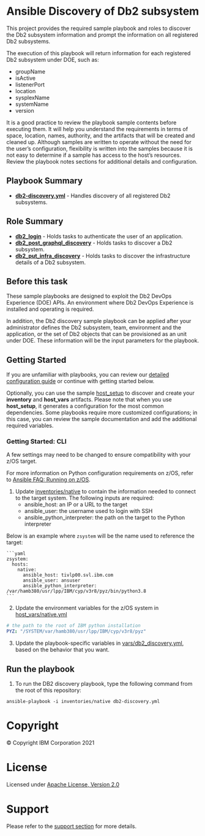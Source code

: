 # Ansible Discovery of Db2 subsystem

This project provides the required sample playbook and roles to discover the Db2 subsystem information and prompt the information on all registered Db2 subsystems.

The execution of this playbook will return information for each registered Db2 subsystem under DOE, such as:
- groupName
- isActive
- listenerPort
- location
- sysplexName
- systemName
- version

It is a good practice to review the playbook sample contents before executing
them. It will help you understand the requirements in terms of space, location,
names, authority, and the artifacts that will be created and cleaned up.
Although samples are written to operate without the need for the user’s
configuration, flexibility is written into the samples because it is not easy
to determine if a sample has access to the host’s resources. Review the
playbook notes sections for additional details and configuration.

## Playbook Summary

- [**db2-discovery.yml**](db2-discovery.yml) - Handles discovery of all registered Db2 subsystems.

## Role Summary

- [**db2_login**](roles/db2_login/README.md) - Holds tasks to authenticate the user of an application.
- [**db2_post_graphql_discovery**](roles/db2_post_graphql_discovery/README.md) - Holds tasks to discover a Db2 subsystem.
- [**db2_put_infra_discovery**](roles/db2_put_infra_discovery/README.md) - Holds tasks to discover the infrastructure details of a Db2 subsystem.

## Before this task

These sample playbooks are designed to exploit the Db2 DevOps Experience (DOE) APIs. An environment where Db2 DevOps Experience is installed and operating is required.

In addition, the Db2 discovery sample playbook can be applied after your administrator defines the Db2 subsystem, team, environment and the application, or the set of Db2 objects that can be provisioned as an unit under DOE. These information will be the input parameters for the playbook.

## Getting Started

If you are unfamiliar with playbooks, you can review our
[detailed configuration guide](https://github.com/IBM/z_ansible_collections_samples/blob/master/docs/share/configuration_guide.md) or
continue with getting started below.

Optionally, you can use the sample
[host_setup](https://github.com/IBM/z_ansible_collections_samples/blob/master/zos_administration/host_setup/README.md)
to discover and create your **inventory** and **host_vars** artifacts. Please
note that when you use **host_setup**, it generates a configuration
for the most common dependencies. Some playbooks require more customized
configurations; in this case, you can review the sample documentation and
add the additional required variables.

### Getting Started: CLI

A few settings may need to be changed to ensure compatibility with your z/OS target.

For more information on Python configuration requirements on z/OS, refer to [Ansible FAQ: Running on z/OS](https://docs.ansible.com/ansible/latest/reference_appendices/faq.html).


1. Update [inventories/native](inventories/native) to contain the information needed to connect to the target system. The following inputs are required:
     * ansible_host: an IP or a URL to the target
     * ansible_user: the username used to login with SSH
     * ansible_python_interpreter: the path on the target to the Python interpreter

 Below is an example where `zsystem` will be the name used to reference the target:

    ```yaml
    zsystem:
      hosts:
        native:
          ansible_host: tivlp00.svl.ibm.com
          ansible_user: ansuser
          ansible_python_interpreter: /var/hamb380/usr/lpp/IBM/cyp/v3r8/pyz/bin/python3.8
    ```

2. Update the environment variables for the z/OS system in [host_vars/native.yml](host_vars/native.yml)

  ```yaml
  # the path to the root of IBM python installation
  PYZ: "/SYSTEM/var/hamb380/usr/lpp/IBM/cyp/v3r8/pyz"

  ```

3. Update the playbook-specific variables in [vars/db2_discovery.yml](vars/db2_discovery.yml), based on the behavior that you want.


## Run the playbook

1. To run the DB2 discovery playbook, type the following command from the root of this repository:

  `ansible-playbook -i inventories/native db2-discovery.yml`


# Copyright

© Copyright IBM Corporation 2021

# License

Licensed under [Apache License,
Version 2.0](https://opensource.org/licenses/Apache-2.0)

# Support

Please refer to the [support section](https://github.com/IBM/z_ansible_collections_samples/blob/master/README.md#support) for more
details.
